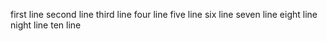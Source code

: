 first line
second line
third line
four line
five line
six line
seven line
eight line
night line
ten line
